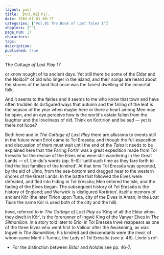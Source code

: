 ```yaml
---
layout: post
title: 【Vol.01】P17.
date: 1983-01-01 00:17
categories: ["Vol.01 The Book of Lost Tales I"]
chapters: [""]
page_num: 17
characters: 
tags: 
description: 
published: true
---
```


<p style="text-indent: 0;">
The Cottage <I>of Lost Play </I>17
</p>

or know nought of its ancient days. Yet still there be some of the Eldar and the Noldoli* of old who linger in the island, and their songs are heard about the shores of the land that once was the fairest dwelling of the immortal folk.

And it seems to the fairies and it seems to me who know that town and have often trodden its disfigured ways that autumn and the falling of the leaf is the season of the year when maybe here or there a heart among Men may be open, and an eye perceive how is the world's estate fallen from the laughter and the loveliness of old. Think on Kortirion and be sad — yet is there not hope?

Both here and in <I>The Cottage of Lost Play </I>there are allusions to events still in the future when Eriol came to Tol Eressëa; and though the full exposition and discussion of them must wait until the end of the <I>Tales </I>it needs to be explained here that ‘the Faring Forth’ was a great expedition made from Tol Eressëa for the rescue of the Elves who were still wandering in the Great Lands — cf. Lin-do's words (pp. 5-6): ‘until such time as they fare forth to find the lost families of the kindred’. At that time Tol Eressëa was uprooted, by the aid of Ulmo, from the sea-bottom and dragged near to the western shores of the Great Lands. In the battle that followed the Elves were defeated, and fled into hiding in Tol Eressëa; Men entered the isle, and the fading of the Elves began. The subsequent history of Tol Eressëa is the history of England; and Warwick is ‘disfigured Kortirion’, itself a memory of ancient Kôr (the later Tirion upon Tuna, city of the Elves in Aman; in the <I>Lost Tales </I>the name Kôr is used both of the city and the hill).

Inwë, referred to in <I>The Cottage of Lost Play </I>as ‘King of all the Eldar when they dwelt in Kôr’, is the forerunner of Ingwë King of the Vanyar Elves in <I>The Silmarillion. </I>In a story told later to Eriol in Tol Eressëa Inwë reappears as one of the three Elves who went first to Valinor after the Awakening, as was Ingwë in <I>The Silmarillion; </I>his kindred and descendants were the <I>Inwir, </I>of whom came Meril-i-Turinqi, the Lady of Tol Eressëa (see p. 46). Lindo's ref-

* For the distinction between <I>Eldar </I>and <I>Noldoli </I>see pp. 46-7.

